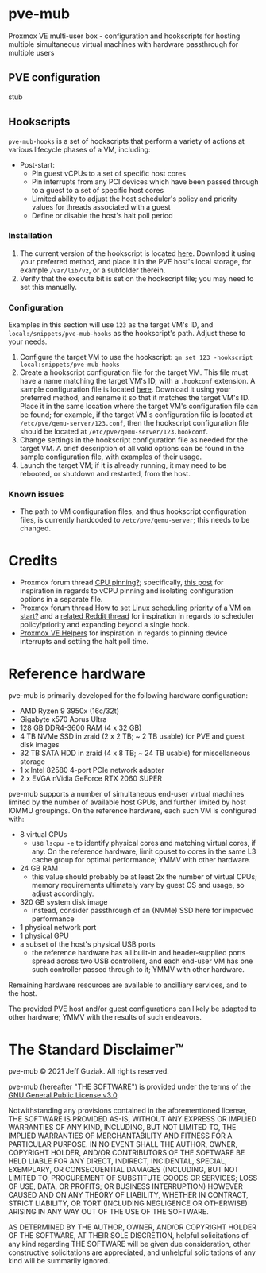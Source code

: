 # pve-mub
Proxmox VE multi-user box - configuration and hookscripts for hosting multiple simultaneous virtual machines with hardware passthrough for multiple users
## PVE configuration
stub
## Hookscripts
`pve-mub-hooks` is a set of hookscripts that perform a variety of actions at various lifecycle phases of a VM, including:
- Post-start:
  - Pin guest vCPUs to a set of specific host cores
  - Pin interrupts from any PCI devices which have been passed through to a guest to a set of specific host cores
  - Limited ability to adjust the host scheduler's policy and priority values for threads associated with a guest
  - Define or disable the host's halt poll period
### Installation
1. The current version of the hookscript is located [here](https://github.com/zzragnar0kzz/pve-mub/blob/main/pve-mub-hooks). Download it using your preferred method, and place it in the PVE host's local storage, for example `/var/lib/vz`, or a subfolder therein.
2. Verify that the execute bit is set on the hookscript file; you may need to set this manually.
### Configuration
Examples in this section will use `123` as the target VM's ID, and `local:/snippets/pve-mub-hooks` as the hookscript's path. Adjust these to your needs.
1. Configure the target VM to use the hookscript: `qm set 123 -hookscript local:snippets/pve-mub-hooks`
2. Create a hookscript configuration file for the target VM. This file must have a name matching the target VM's ID, with a `.hookconf` extension. A sample configuration file is located [here](https://github.com/zzragnar0kzz/pve-mub/blob/main/sample.hookconf). Download it using your preferred method, and rename it so that it matches the target VM's ID. Place it in the same location where the target VM's configuration file can be found; for example, if the target VM's configuration file is located at `/etc/pve/qemu-server/123.conf`, then the hookscript configuration file should be located at `/etc/pve/qemu-server/123.hookconf`.
3. Change settings in the hookscript configuration file as needed for the target VM. A brief description of all valid options can be found in the sample configuration file, with examples of their usage.
4. Launch the target VM; if it is already running, it may need to be rebooted, or shutdown and restarted, from the host.
### Known issues
- The path to VM configuration files, and thus hookscript configuration files, is currently hardcoded to `/etc/pve/qemu-server`; this needs to be changed.

# Credits
- Proxmox forum thread [CPU pinning?](https://forum.proxmox.com/threads/cpu-pinning.67805/); specifically, [this post](https://forum.proxmox.com/threads/cpu-pinning.67805/#post-304715) for inspiration in regards to vCPU pinning and isolating configuration options in a separate file.
- Proxmox forum thread [How to set Linux scheduling priority of a VM on start?](https://forum.proxmox.com/threads/how-to-set-linux-scheduling-priority-of-a-vm-on-start.47185/) and a [related Reddit thread](https://www.reddit.com/r/Proxmox/comments/9gv8js/how_to_set_linux_scheduling_priority_of_a_vm_on/) for inspiration in regards to scheduler policy/priority and expanding beyond a single hook.
- [Proxmox VE Helpers](https://github.com/ayufan/pve-helpers) for inspiration in regards to pinning device interrupts and setting the halt poll time.

# Reference hardware
pve-mub is primarily developed for the following hardware configuration:
- AMD Ryzen 9 3950x (16c/32t)
- Gigabyte x570 Aorus Ultra
- 128 GB DDR4-3600 RAM (4 x 32 GB)
- 4 TB NVMe SSD in zraid (2 x 2 TB; ~ 2 TB usable) for PVE and guest disk images
- 32 TB SATA HDD in zraid (4 x 8 TB; ~ 24 TB usable) for miscellaneous storage
- 1 x Intel 82580 4-port PCIe network adapter
- 2 x EVGA nVidia GeForce RTX 2060 SUPER


pve-mub supports a number of simultaneous end-user virtual machines limited by the number of available host GPUs, and further limited by host IOMMU groupings. On the reference hardware, each such VM is configured with:
- 8 virtual CPUs
  - use `lscpu -e` to identify physical cores and matching virtual cores, if any. On the reference hardware, limit cpuset to cores in the same L3 cache group for optimal performance; YMMV with other hardware.
- 24 GB RAM
  - this value should probably be at least 2x the number of virtual CPUs; memory requirements ultimately vary by guest OS and usage, so adjust accordingly.
- 320 GB system disk image
  - instead, consider passthrough of an (NVMe) SSD here for improved performance
- 1 physical network port
- 1 physical GPU
- a subset of the host's physical USB ports
  - the reference hardware has all built-in and header-supplied ports spread across two USB controllers, and each end-user VM has one such controller passed through to it; YMMV with other hardware.


Remaining hardware resources are available to ancilliary services, and to the host.

The provided PVE host and/or guest configurations can likely be adapted to other hardware; YMMV with the results of such endeavors.

# The Standard Disclaimer™
pve-mub © 2021 Jeff Guziak. All rights reserved.


pve-mub (hereafter "THE SOFTWARE") is provided under the terms of the [GNU General Public License v3.0](https://www.gnu.org/licenses/gpl-3.0.en.html).


Notwithstanding any provisions contained in the aforementioned license, THE SOFTWARE IS PROVIDED AS-IS, WITHOUT ANY EXPRESS OR IMPLIED WARRANTIES OF ANY KIND, INCLUDING, BUT NOT LIMITED TO, THE IMPLIED WARRANTIES OF MERCHANTABILITY AND FITNESS FOR A PARTICULAR PURPOSE. IN NO EVENT SHALL THE AUTHOR, OWNER, COPYRIGHT HOLDER, AND/OR CONTRIBUTORS OF THE SOFTWARE BE HELD LIABLE FOR ANY DIRECT, INDIRECT, INCIDENTAL, SPECIAL, EXEMPLARY, OR CONSEQUENTIAL DAMAGES (INCLUDING, BUT NOT LIMITED TO, PROCUREMENT OF SUBSTITUTE GOODS OR SERVICES; LOSS OF USE, DATA, OR PROFITS; OR BUSINESS INTERRUPTION) HOWEVER CAUSED AND ON ANY THEORY OF LIABILITY, WHETHER IN CONTRACT, STRICT LIABILITY, OR TORT (INCLUDING NEGLIGENCE OR OTHERWISE) ARISING IN ANY WAY OUT OF THE USE OF THE SOFTWARE.


AS DETERMINED BY THE AUTHOR, OWNER, AND/OR COPYRIGHT HOLDER OF THE SOFTWARE, AT THEIR SOLE DISCRETION, helpful solicitations of any kind regarding THE SOFTWARE will be given due consideration, other constructive solicitations are appreciated, and unhelpful solicitations of any kind will be summarily ignored.
